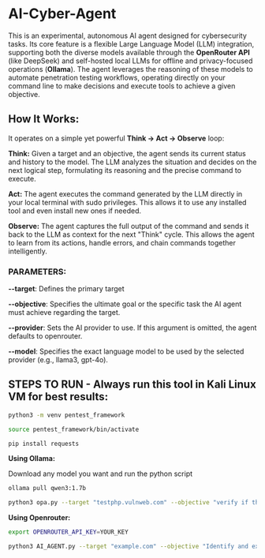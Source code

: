 # AI-Cyber-Agent

This is an experimental, autonomous AI agent designed for cybersecurity tasks. Its core feature is a flexible Large Language Model (LLM) integration, supporting both the diverse models available through the **OpenRouter API** (like DeepSeek) and self-hosted local LLMs for offline and privacy-focused operations (**Ollama**). The agent leverages the reasoning of these models to automate penetration testing workflows, operating directly on your command line to make decisions and execute tools to achieve a given objective.

## How It Works:

It operates on a simple yet powerful **Think → Act → Observe** loop:

**Think:** Given a target and an objective, the agent sends its current status and history to the model. The LLM analyzes the situation and decides on the next logical step, formulating its reasoning and the precise command to execute.  

**Act:** The agent executes the command generated by the LLM directly in your local terminal with sudo privileges. This allows it to use any installed tool and even install new ones if needed. 

**Observe:** The agent captures the full output of the command and sends it back to the LLM as context for the next "Think" cycle. This allows the agent to learn from its actions, handle errors, and chain commands together intelligently.

### PARAMETERS:

**--target**: Defines the primary target   

**--objective**: Specifies the ultimate goal or the specific task the AI agent must achieve regarding the target.  

**--provider**: Sets the AI provider to use. If this argument is omitted, the agent defaults to openrouter.  

**--model**: Specifies the exact language model to be used by the selected provider (e.g., llama3, gpt-4o).  

## STEPS TO RUN - Always run this tool in Kali Linux VM for best results:

```sh
python3 -m venv pentest_framework
```

```sh
source pentest_framework/bin/activate
```

```sh
pip install requests
```
**Using Ollama:**

Download any model you want and run the python script
```sh
ollama pull qwen3:1.7b
```
```sh
python3 opa.py --target "testphp.vulnweb.com" --objective "verify if this host is alive" --provider "ollama" --model "qwen3:1.7b"
```
**Using Openrouter:**
```sh
export OPENROUTER_API_KEY=YOUR_KEY
```
```sh
python3 AI_AGENT.py --target "example.com" --objective "Identify and exploit any reflected XSS" --model "deepseek/deepseek-chat-v3.1"
```
